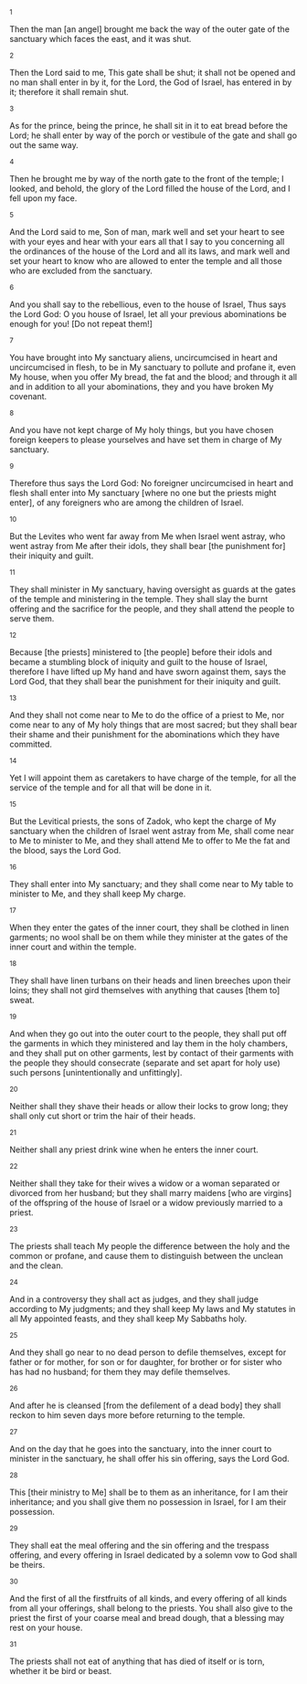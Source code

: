 <sup>1</sup> 

Then the man [an angel] brought me back the way of the outer gate of the sanctuary which faces the east, and it was shut. 

<sup>2</sup> 

Then the Lord said to me, This gate shall be shut; it shall not be opened and no man shall enter in by it, for the Lord, the God of Israel, has entered in by it; therefore it shall remain shut. 

<sup>3</sup> 

As for the prince, being the prince, he shall sit in it to eat bread before the Lord; he shall enter by way of the porch or vestibule of the gate and shall go out the same way. 

<sup>4</sup> 

Then he brought me by way of the north gate to the front of the temple; I looked, and behold, the glory of the Lord filled the house of the Lord, and I fell upon my face. 

<sup>5</sup> 

And the Lord said to me, Son of man, mark well and set your heart to see with your eyes and hear with your ears all that I say to you concerning all the ordinances of the house of the Lord and all its laws, and mark well and set your heart to know who are allowed to enter the temple and all those who are excluded from the sanctuary. 

<sup>6</sup> 

And you shall say to the rebellious, even to the house of Israel, Thus says the Lord God: O you house of Israel, let all your previous abominations be enough for you! [Do not repeat them!] 

<sup>7</sup> 

You have brought into My sanctuary aliens, uncircumcised in heart and uncircumcised in flesh, to be in My sanctuary to pollute and profane it, even My house, when you offer My bread, the fat and the blood; and through it all and in addition to all your abominations, they and you have broken My covenant. 

<sup>8</sup> 

And you have not kept charge of My holy things, but you have chosen foreign keepers to please yourselves and have set them in charge of My sanctuary. 

<sup>9</sup> 

Therefore thus says the Lord God: No foreigner uncircumcised in heart and flesh shall enter into My sanctuary [where no one but the priests might enter], of any foreigners who are among the children of Israel. 

<sup>10</sup> 

But the Levites who went far away from Me when Israel went astray, who went astray from Me after their idols, they shall bear [the punishment for] their iniquity and guilt. 

<sup>11</sup> 

They shall minister in My sanctuary, having oversight as guards at the gates of the temple and ministering in the temple. They shall slay the burnt offering and the sacrifice for the people, and they shall attend the people to serve them. 

<sup>12</sup> 

Because [the priests] ministered to [the people] before their idols and became a stumbling block of iniquity and guilt to the house of Israel, therefore I have lifted up My hand and have sworn against them, says the Lord God, that they shall bear the punishment for their iniquity and guilt. 

<sup>13</sup> 

And they shall not come near to Me to do the office of a priest to Me, nor come near to any of My holy things that are most sacred; but they shall bear their shame and their punishment for the abominations which they have committed. 

<sup>14</sup> 

Yet I will appoint them as caretakers to have charge of the temple, for all the service of the temple and for all that will be done in it. 

<sup>15</sup> 

But the Levitical priests, the sons of Zadok, who kept the charge of My sanctuary when the children of Israel went astray from Me, shall come near to Me to minister to Me, and they shall attend Me to offer to Me the fat and the blood, says the Lord God. 

<sup>16</sup> 

They shall enter into My sanctuary; and they shall come near to My table to minister to Me, and they shall keep My charge. 

<sup>17</sup> 

When they enter the gates of the inner court, they shall be clothed in linen garments; no wool shall be on them while they minister at the gates of the inner court and within the temple. 

<sup>18</sup> 

They shall have linen turbans on their heads and linen breeches upon their loins; they shall not gird themselves with anything that causes [them to] sweat. 

<sup>19</sup> 

And when they go out into the outer court to the people, they shall put off the garments in which they ministered and lay them in the holy chambers, and they shall put on other garments, lest by contact of their garments with the people they should consecrate (separate and set apart for holy use) such persons [unintentionally and unfittingly]. 

<sup>20</sup> 

Neither shall they shave their heads or allow their locks to grow long; they shall only cut short or trim the hair of their heads. 

<sup>21</sup> 

Neither shall any priest drink wine when he enters the inner court. 

<sup>22</sup> 

Neither shall they take for their wives a widow or a woman separated or divorced from her husband; but they shall marry maidens [who are virgins] of the offspring of the house of Israel or a widow previously married to a priest. 

<sup>23</sup> 

The priests shall teach My people the difference between the holy and the common or profane, and cause them to distinguish between the unclean and the clean. 

<sup>24</sup> 

And in a controversy they shall act as judges, and they shall judge according to My judgments; and they shall keep My laws and My statutes in all My appointed feasts, and they shall keep My Sabbaths holy. 

<sup>25</sup> 

And they shall go near to no dead person to defile themselves, except for father or for mother, for son or for daughter, for brother or for sister who has had no husband; for them they may defile themselves. 

<sup>26</sup> 

And after he is cleansed [from the defilement of a dead body] they shall reckon to him seven days more before returning to the temple. 

<sup>27</sup> 

And on the day that he goes into the sanctuary, into the inner court to minister in the sanctuary, he shall offer his sin offering, says the Lord God. 

<sup>28</sup> 

This [their ministry to Me] shall be to them as an inheritance, for I am their inheritance; and you shall give them no possession in Israel, for I am their possession. 

<sup>29</sup> 

They shall eat the meal offering and the sin offering and the trespass offering, and every offering in Israel dedicated by a solemn vow to God shall be theirs. 

<sup>30</sup> 

And the first of all the firstfruits of all kinds, and every offering of all kinds from all your offerings, shall belong to the priests. You shall also give to the priest the first of your coarse meal and bread dough, that a blessing may rest on your house. 

<sup>31</sup> 

The priests shall not eat of anything that has died of itself or is torn, whether it be bird or beast.